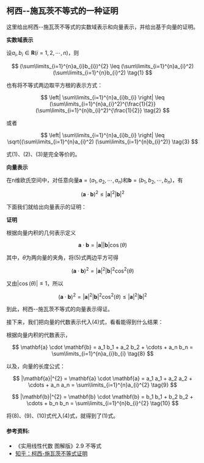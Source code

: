 ## 柯西--施瓦茨不等式的一种证明

这里给出柯西--施瓦茨不等式的实数域表示和向量表示，并给出基于向量的证明。

**实数域表示**

设$a_i, b_i \in \boldsymbol{R} (i=1,2,\cdots,n)$，则

$$
(\sum\limits_{i=1}^{n}a_{i}b_{i})^{2} \leq (\sum\limits_{i=1}^{n}a_{i}^2) (\sum\limits_{i=1}^{n}b_{i}^2)    \tag{1}
$$

也有将不等式两边取平方根的表示方式：

$$
\left| \sum\limits_{i=1}^{n}a_{i}b_{i} \right| \leq (\sum\limits_{i=1}^{n}a_{i}^2)^{\frac{1}{2}} (\sum\limits_{i=1}^{n}b_{i}^2)^{\frac{1}{2}}       \tag{2}
$$

或者

$$
\left| \sum\limits_{i=1}^{n}a_{i}b_{i} \right| \leq \sqrt{(\sum\limits_{i=1}^{n}a_{i}^2) (\sum\limits_{i=1}^{n}b_{i}^2)}       \tag{3}
$$

式(1)、(2)、(3)是完全等价的。

**向量表示**

在n维欧氏空间中，对任意向量$\mathbf{a} = (a_1, a_2, \cdots, a_n)$和$\mathbf{b} = (b_1, b_2, \cdots, b_n)$，有

$$
(\mathbf{a} \cdot \mathbf{b})^{2} \leq |\mathbf{a}|^{2} |\mathbf{b}|^{2}    \tag{4}
$$

下面我们就给出向量表示的证明：

**证明**

根据向量内积的几何表示定义

$$
\mathbf{a} \cdot \mathbf{b} = |\mathbf{a}| |\mathbf{b}| \cos(\theta)     \tag{5}
$$

其中，$\theta$为两向量的夹角，将(5)式两边平方可得

$$
(\mathbf{a} \cdot \mathbf{b})^{2} = |\mathbf{a}|^{2} |\mathbf{b}|^{2} \cos^{2}(\theta)     \tag{6}
$$

又由$|\cos(\theta)| \leq 1$，所以

$$
(\mathbf{a} \cdot \mathbf{b})^{2} = |\mathbf{a}|^{2} |\mathbf{b}|^{2} \cos^{2}(\theta)  \leq |\mathbf{a}|^{2} |\mathbf{b}|^{2}  \tag{7}
$$

到此，柯西--施瓦茨不等式的向量表示得证。

接下来，我们把向量的代数表示代入(4)式，看看能得到什么结果：

根据向量内积的代数表示，

$$
\mathbf{a} \cdot \mathbf{b} = a_1 b_1 + a_2 b_2 + \cdots + a_n b_n = \sum\limits_{i=1}^{n}a_{i}b_{i}    \tag{8}
$$

以及，向量的长度公式：

$$
|\mathbf{a}|^{2} = \mathbf{a} \cdot \mathbf{a} = a_1 a_1 + a_2 a_2 + \cdots + a_n a_n = \sum\limits_{i=1}^{n}a_{i}^{2}    \tag{9}
$$

$$
|\mathbf{b}|^{2} = \mathbf{b} \cdot \mathbf{b} = b_1 b_1 + b_2 b_2 + \cdots + b_n b_n = \sum\limits_{i=1}^{n}b_{i}^{2}    \tag{10}
$$

将(8)、(9)、(10)式代入(4)式，就得到了(1)式。


#### 参考资料:

- 《实用线性代数 图解版》2.9 不等式
- [知乎：柯西-施瓦茨不等式证明](https://zhuanlan.zhihu.com/p/609498291)

